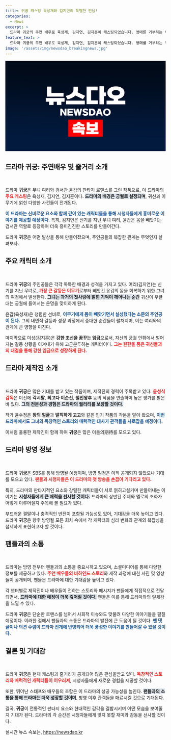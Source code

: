 ```yaml
---
title: 귀궁 캐스팅 육성재와 김지연의 특별한 만남!
categories:
  - News
excerpt: >
  드라마 귀궁의 주연 배우로 육성재, 김지연, 김지훈이 캐스팅되었습니다. 영매를 거부하는 무녀와 몸을 빼앗긴 검서관의 판타지 로맨스, 궁궐의 비밀이 밝혀집니다!
feature_text: >
  드라마 귀궁의 주연 배우로 육성재, 김지연, 김지훈이 캐스팅되었습니다. 영매를 거부하는 무녀와 몸을 빼앗긴 검서관의 판타지 로맨스, 궁궐의 비밀이 밝혀집니다!
image: '/assets/img/newsdao_breakingnews.jpg'
---
```


<p><img src="/assets/img/newsdao_breakingnews.jpg" alt="flaretime 속보" /></p>

<h2 data-ke-size="size26">드라마 귀궁: 주연배우 및 줄거리 소개</h2>

<p data-ke-size="size16">&nbsp;</p>

<p>드라마 <b>귀궁</b>은 무녀 여리와 검서관 윤갑의 판타지 로맨스를 그린 작품으로, 이 드라마의 <b><span style="color: #ee2323;">주요 캐스팅</span></b>은 육성재, 김지연, 김지훈이다. <b><span style="background-color: #21538527;">드라마의 배경은 궁궐로 설정되며</span></b>, 귀신과 이무기에 얽힌 다양한 사건들이 전개된다. </p>

<p><b><span style="color: #1a5490;">이 드라마는 신비로운 요소와 함께 깊이 있는 캐릭터들을 통해 시청자들에게 흥미로운 이야기를 제공할 예정이다.</span></b> 특히, 김지연은 신기를 지닌 무녀 여리, 윤갑은 몸을 빼앗기는 검서관 역할로 등장하여 더욱 흥미진진한 스토리를 만들어간다.</p>

<p>드라마 <b>귀궁</b>은 어떤 발상을 통해 만들어졌으며, 주인공들의 복잡한 관계는 무엇인지 살펴보자.</p>

<h2 data-ke-size="size26">주요 캐릭터 소개</h2>

<p data-ke-size="size16">&nbsp;</p>

<p>드라마 <b>귀궁</b>의 주인공들은 각각 독특한 배경과 성격을 가지고 있다. 여리(김지연)는 신기를 지닌 무녀로, <b><span style="color: #ee2323;">가장 큰 갈등은 이무기</span></b>로부터 빼앗긴 윤갑의 몸을 회복하기 위한 그녀의 여정에서 발생한다. <b><span style="background-color: #21538527;">그녀는 과거의 첫사랑에 얽힌 기억이 깨어나는 순간</span></b> 귀신이 우글대는 궁궐에 들어서는 운명을 맞이하게 된다.</p>

<p>윤갑(육성재)은 청렴한 선비로, <b><span style="color: #1a5490;">이무기에게 몸이 빼앗기면서 실성했다는 소문의 주인공이 된다.</span></b> 그의 내면적 갈등과 성장 과정에서 중대한 순간들이 펼쳐지며, 이는 여리와의 관계에 큰 영향을 미친다.</p>

<p>마지막으로 이성(김지훈)은 <b>강한 조선을 꿈꾸는 임금</b>으로서, 자신의 궁궐 안팎에서 벌어지는 갈등 상황을 이겨내기 위해 고군분투하는 캐릭터이다. <b><span style="color: #ee2323;">그는 원한을 품은 귀신들과의 대결을 통해 강한 임금으로 성장하게 된다.</span></b></p>

<h2 data-ke-size="size26">드라마 제작진 소개</h2>

<p data-ke-size="size16">&nbsp;</p>

<p>드라마 <b>귀궁</b>은 많은 기대를 받고 있는 작품이며, 제작진의 경력이 주목받고 있다. <b><span style="color: #ee2323;">윤성식 감독</span></b>은 이전에 <b>각시탈</b>, <b>최고다 이순신</b>, <b>철인왕후</b> 등의 작품을 연출하며 높은 평가를 받은 바 있다. <b><span style="background-color: #21538527;">그의 전문성과 경험은 드라마의 퀄리티를 보장할 것이다.</span></b></p>

<p>작가 윤수정은 <b>왕의 얼굴</b>과 <b>발칙하게 고고</b>와 같은 인기 작품의 각본을 맡아 왔으며, <b><span style="color: #1a5490;">이번 드라마에서도 그녀의 독창적인 스토리와 매력적인 대사가 관객들을 사로잡을 예정이다.</span></b></p>

<p>이처럼 훌륭한 제작진이 함께 하여 <b>귀궁</b>은 많은 이들의期待를 모으고 있다. </p>

<h2 data-ke-size="size26">드라마 방영 정보</h2>

<p data-ke-size="size16">&nbsp;</p>

<p>드라마 <b>귀궁</b>은 SBS를 통해 방영될 예정이며, 방영 일정은 아직 공개되지 않았으나 기대를 모으고 있다. <b><span style="color: #ee2323;">팬들과 시청자들은 이 드라마의 첫 방송을 손꼽아 기다리고 있다.</span></b> </p>

<p>특히, 드라마의 판타지적인 요소와 강렬한 캐릭터들이 서로 얽히고설키며 만들어내는 이야기는 <b><span style="background-color: #21538527;">시청자들에게 큰 매력을 선사할 것이다.</span></b> 드라마의 상반된 주제와 멜로의 조화가 어떻게 이루어질지 주목해 볼 필요가 있다.</p>

<p>부드러운 결말이나 충격적인 반전이 포함될 가능성도 있어, 기대감을 더욱 높이고 있다. 드라마 <b>귀궁</b>은 향후 방영될 모든 회차 속에서 각 캐릭터의 심리 변화와 관계의 복잡성을 섬세하게 표현하고자 할 것이다.</p>

<h2 data-ke-size="size26">팬들과의 소통</h2>

<p data-ke-size="size16">&nbsp;</p>

<p>드라마는 방영 전부터 팬들과의 소통을 중요시하고 있으며, 소셜미디어를 통해 다양한 정보를 제공하고 있다. <b><span style="color: #ee2323;">주연 배우들의 비하인드 스토리</span></b>와 제작 과정에 대한 사진 및 영상들이 공개되며, 팬들은 드라마에 대한 기대감을 높이고 있다.</p>

<p>각 챕터별로 제작진이나 배우들이 전하는 스토리와 메시지가 팬들에게 직접적으로 전달되면서, <b><span style="background-color: #21538527;">드라마에 대한 애정이 더욱 깊어질 것이다.</span></b> 팬들은 이를 통해 드라마와의 일체감을 느낄 수 있다.</p>

<p>드라마 <b>귀궁</b>은 단순한 로맨스를 넘어서 사회적 이슈와도 맞물려 다양한 이야기들을 펼칠 예정이다. 이러한 점에서 팬들과의 소통은 드라마의 발전에 큰 도움이 될 것이다. <b><span style="color: #1a5490;">팬 댓글이나 의견 수렴이 드라마 전개에 반영되어 더욱 풍성한 이야기를 만들어갈 수 있을 것이다.</span></b></p>

<h2 data-ke-size="size26">결론 및 기대감</h2>

<p data-ke-size="size16">&nbsp;</p>

<p>드라마 <b>귀궁</b>은 현재 캐스팅과 줄거리가 공개되어 많은 관심을받고 있다. <b><span style="color: #ee2323;">독창적인 스토리와 매력적인 캐릭터들이 어우러져</span></b>, 시청자들에게 새로운 경험을 제공할 것이다.</p>

<p>또한, 뛰어난 스태프와 배우들의 조합은 이 드라마의 성공 가능성을 높인다. <b><span style="background-color: #21538527;">팬들과의 소통을 통해 드라마는 더욱 성장할 것이며</span></b>, 방영 이후 관객들을 매료시킬 것으로 기대된다. </p>

<p>결국, <b>귀궁</b>이 전통적인 판타지 요소와 현대적인 감각을 결합시키며 어떤 모습을 보여줄지 기대가 된다. 드라마의 각 순간은 시청자들에게 잊지 못할 재미와 감동을 선사할 것이다.</p>
실시간 뉴스 속보는, <a href="https://newsdao.kr" rel="dofollow">https://newsdao.kr</a>


